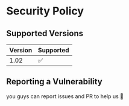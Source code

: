 # Security Policy

## Supported Versions

| Version | Supported          |
| ------- | ------------------ |
| 1.02   | :white_check_mark: |

## Reporting a Vulnerability
you guys can report issues and PR to help us 🤗
